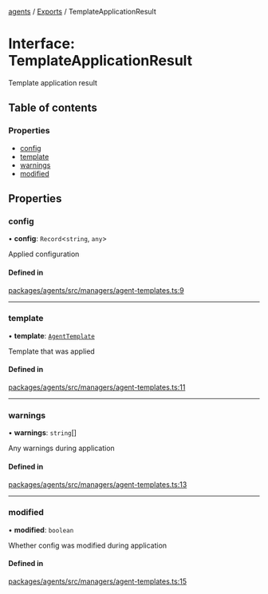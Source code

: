 <!-- 
 ⚠️  AUTO-GENERATED FILE - DO NOT EDIT MANUALLY
 This file is automatically generated by scripts/docs-generator.js
 To make changes, edit the source TypeScript files or update the generator script
-->

[agents](../../) / [Exports](../modules) / TemplateApplicationResult

# Interface: TemplateApplicationResult

Template application result

## Table of contents

### Properties

- [config](TemplateApplicationResult#config)
- [template](TemplateApplicationResult#template)
- [warnings](TemplateApplicationResult#warnings)
- [modified](TemplateApplicationResult#modified)

## Properties

### config

• **config**: `Record`\<`string`, `any`\>

Applied configuration

#### Defined in

[packages/agents/src/managers/agent-templates.ts:9](https://github.com/woojubb/robota/blob/e1b7b651a85a9b93f075b6523ec8de869e77f12c/packages/agents/src/managers/agent-templates.ts#L9)

___

### template

• **template**: [`AgentTemplate`](AgentTemplate)

Template that was applied

#### Defined in

[packages/agents/src/managers/agent-templates.ts:11](https://github.com/woojubb/robota/blob/e1b7b651a85a9b93f075b6523ec8de869e77f12c/packages/agents/src/managers/agent-templates.ts#L11)

___

### warnings

• **warnings**: `string`[]

Any warnings during application

#### Defined in

[packages/agents/src/managers/agent-templates.ts:13](https://github.com/woojubb/robota/blob/e1b7b651a85a9b93f075b6523ec8de869e77f12c/packages/agents/src/managers/agent-templates.ts#L13)

___

### modified

• **modified**: `boolean`

Whether config was modified during application

#### Defined in

[packages/agents/src/managers/agent-templates.ts:15](https://github.com/woojubb/robota/blob/e1b7b651a85a9b93f075b6523ec8de869e77f12c/packages/agents/src/managers/agent-templates.ts#L15)
